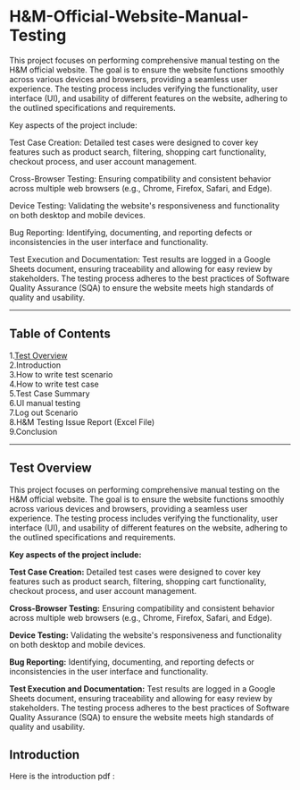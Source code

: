 # H&M-Official-Website-Manual-Testing
This project focuses on performing comprehensive manual testing on the H&M official website. The goal is to ensure the website functions smoothly across various devices and browsers, providing a seamless user experience. The testing process includes verifying the functionality, user interface (UI), and usability of different features on the website, adhering to the outlined specifications and requirements.

Key aspects of the project include:

Test Case Creation: Detailed test cases were designed to cover key features such as product search, filtering, shopping cart functionality, checkout process, and user account management.

Cross-Browser Testing: Ensuring compatibility and consistent behavior across multiple web browsers (e.g., Chrome, Firefox, Safari, and Edge).

Device Testing: Validating the website's responsiveness and functionality on both desktop and mobile devices.

Bug Reporting: Identifying, documenting, and reporting defects or inconsistencies in the user interface and functionality.

Test Execution and Documentation: Test results are logged in a Google Sheets document, ensuring traceability and allowing for easy review by stakeholders. The testing process adheres to the best practices of Software Quality Assurance (SQA) to ensure the website meets high standards of quality and usability.

------

## Table of Contents
1.[Test Overview](#test-overview) <br>
2.Introduction <br>
3.How to write test scenario <br>
4.How to write test case <br>
5.Test Case Summary <br>
6.UI manual testing <br>
7.Log out Scenario <br>
8.H&M Testing Issue Report (Excel File) <br>
9.Conclusion <br>

------

## Test Overview
This project focuses on performing comprehensive manual testing on the H&M official website. The goal is to ensure the website functions smoothly across various devices and browsers, providing a seamless user experience. The testing process includes verifying the functionality, user interface (UI), and usability of different features on the website, adhering to the outlined specifications and requirements.

**Key aspects of the project include:**

**Test Case Creation:** Detailed test cases were designed to cover key features such as product search, filtering, shopping cart functionality, checkout process, and user account management.

**Cross-Browser Testing:** Ensuring compatibility and consistent behavior across multiple web browsers (e.g., Chrome, Firefox, Safari, and Edge).

**Device Testing:** Validating the website's responsiveness and functionality on both desktop and mobile devices.

**Bug Reporting:** Identifying, documenting, and reporting defects or inconsistencies in the user interface and functionality.

**Test Execution and Documentation:** Test results are logged in a Google Sheets document, ensuring traceability and allowing for easy review by stakeholders. The testing process adheres to the best practices of Software Quality Assurance (SQA) to ensure the website meets high standards of quality and usability.

## Introduction 
Here is the introduction pdf : 
